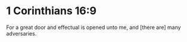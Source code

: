 # 1 Corinthians 16:9

For a great door and effectual is opened unto me, and [there are] many adversaries.